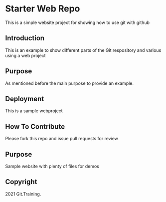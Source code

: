 # Starter Web Repo

This is a simple website project for showing how to use git with github 

## Introduction

This is an example to show different parts of the Git respository and various using a web project

## Purpose 

As mentioned before the main purpose to provide an example.

## Deployment

This is a sample webproject

## How To Contribute

Please fork this repo and issue pull requests for review 

## Purpose

Sample website with plenty of files for demos

## Copyright

2021 Git.Training.